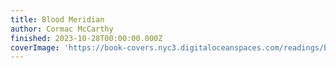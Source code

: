 ```yaml
---
title: Blood Meridian
author: Cormac McCarthy
finished: 2023-10-28T00:00:00.000Z
coverImage: 'https://book-covers.nyc3.digitaloceanspaces.com/readings/blood-meridian-01.jpg'
---
```

